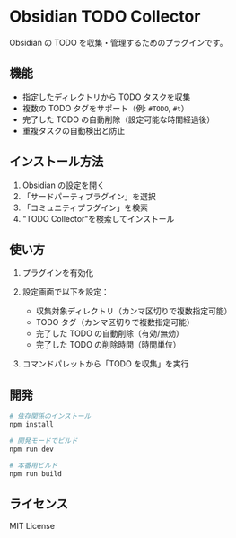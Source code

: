 # Obsidian TODO Collector

Obsidian の TODO を収集・管理するためのプラグインです。

## 機能

- 指定したディレクトリから TODO タスクを収集
- 複数の TODO タグをサポート（例: `#TODO`, `#t`）
- 完了した TODO の自動削除（設定可能な時間経過後）
- 重複タスクの自動検出と防止

## インストール方法

1. Obsidian の設定を開く
2. 「サードパーティプラグイン」を選択
3. 「コミュニティプラグイン」を検索
4. "TODO Collector"を検索してインストール

## 使い方

1. プラグインを有効化
2. 設定画面で以下を設定：

   - 収集対象ディレクトリ（カンマ区切りで複数指定可能）
   - TODO タグ（カンマ区切りで複数指定可能）
   - 完了した TODO の自動削除（有効/無効）
   - 完了した TODO の削除時間（時間単位）

3. コマンドパレットから「TODO を収集」を実行

## 開発

```bash
# 依存関係のインストール
npm install

# 開発モードでビルド
npm run dev

# 本番用ビルド
npm run build
```

## ライセンス

MIT License
